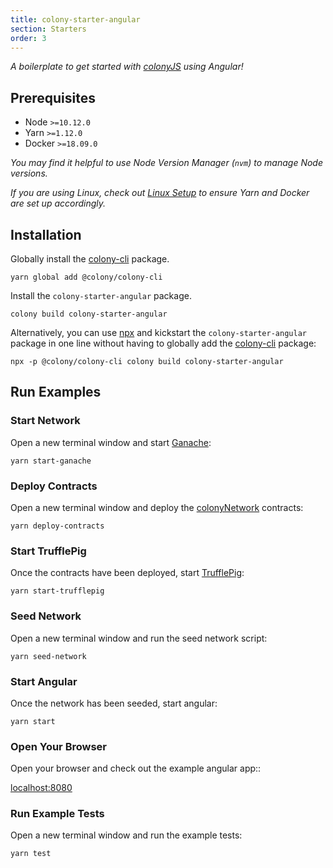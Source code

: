 ```yaml
---
title: colony-starter-angular
section: Starters
order: 3
---
```


_A boilerplate to get started with [colonyJS](https://github.com/JoinColony/colonyJS) using Angular!_

## Prerequisites

- Node `>=10.12.0`
- Yarn `>=1.12.0`
- Docker `>=18.09.0`

_You may find it helpful to use Node Version Manager (`nvm`) to manage Node versions._

_If you are using Linux, check out [Linux Setup](/docs-linux-setup/) to ensure Yarn and Docker are set up accordingly._

## Installation

Globally install the [colony-cli](/cli-colony-cli) package.

```
yarn global add @colony/colony-cli
```

Install the `colony-starter-angular` package.

```
colony build colony-starter-angular
```

Alternatively, you can use [npx](https://www.npmjs.com/package/npx) and kickstart the `colony-starter-angular` package in one line without having to globally add the [colony-cli](/cli-colony-cli) package:

```
npx -p @colony/colony-cli colony build colony-starter-angular
```

## Run Examples

### Start Network

Open a new terminal window and start [Ganache](https://github.com/trufflesuite/ganache-cli):

```
yarn start-ganache
```

### Deploy Contracts

Open a new terminal window and deploy the [colonyNetwork](https://github.com/JoinColony/colonyNetwork) contracts:

```
yarn deploy-contracts
```

### Start TrufflePig

Once the contracts have been deployed, start [TrufflePig](https://github.com/JoinColony/trufflepig):

```
yarn start-trufflepig
```

### Seed Network

Open a new terminal window and run the seed network script:

```
yarn seed-network
```

### Start Angular

Once the network has been seeded, start angular:

```
yarn start
```

### Open Your Browser

Open your browser and check out the example angular app::

[localhost:8080](http://localhost:8080)

### Run Example Tests

Open a new terminal window and run the example tests:

```
yarn test
```

